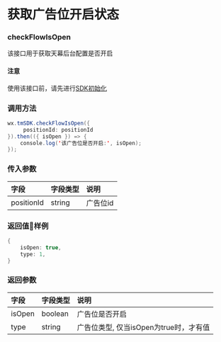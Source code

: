 # 获取广告位开启状态

### **checkFlowIsOpen**

该接口用于获取天幕后台配置是否开启

#### **注意**

使用该接口前，请先进行[SDK初始化](https://skysriver.gitbook.io/skysriver/ji-shu-zhi-nan/chu-shi-hua-ni-de-sdk)

### **调用方法**

```java
wx.tmSDK.checkFlowIsOpen({
     positionId: positionId
}).then(({ isOpen }) => {
    console.log('该广告位是否开启:', isOpen);
});
```

### **传入参数**

| 字段 | 字段类型 | 说明 |
| :--- | :--- | :--- |
| positionId | string | 广告位id |

### **返回值样例**

```java
{
    isOpen: true,
    type: 1,
}
```

### **返回参数**

| 字段 | 字段类型 | 说明 |
| :--- | :--- | :--- |
| isOpen | boolean | 广告位是否开启 |
| type | string | 广告位类型, 仅当isOpen为true时，才有值 |

